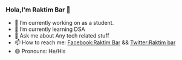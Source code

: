 ### Hola,I'm Raktim Bar 👋





- 🔭 I’m currently working on as a student.
- 🌱 I’m currently learning DSA
- 💬 Ask me about Any tech related stuff
- 📫 How to reach me: [Facebook:Raktim Bar](https://www.facebook.com/raktim.bar.10) &&
[Twitter:Raktim bar](https://twitter.com/raktimbar7)
- 😄 Pronouns: He/His

